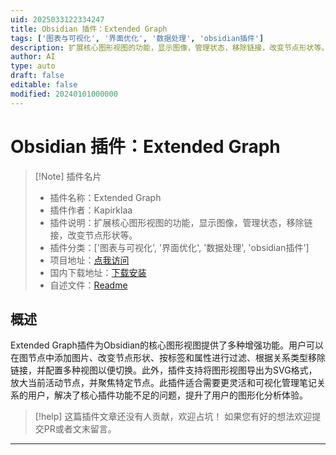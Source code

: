 ```yaml
---
uid: 2025033122334247
title: Obsidian 插件：Extended Graph
tags: ['图表与可视化', '界面优化', '数据处理', 'obsidian插件']
description: 扩展核心图形视图的功能，显示图像，管理状态，移除链接，改变节点形状等。
author: AI
type: auto
draft: false
editable: false
modified: 20240101000000
---
```


# Obsidian 插件：Extended Graph

> [!Note] 插件名片
> - 插件名称：Extended Graph
> - 插件作者：Kapirklaa
> - 插件说明：扩展核心图形视图的功能，显示图像，管理状态，移除链接，改变节点形状等。
> - 插件分类：['图表与可视化', '界面优化', '数据处理', 'obsidian插件']
> - 项目地址：[点我访问](https://github.com/ElsaTam/obsidian-extended-graph)
> - 国内下载地址：[下载安装](https://pkmer.cn/products/plugin/pluginMarket/?extended-graph)
> - 自述文件：[Readme](https://ghproxy.net/https://raw.githubusercontent.com/ElsaTam/obsidian-extended-graph/master/README.md)



## 概述

Extended Graph插件为Obsidian的核心图形视图提供了多种增强功能。用户可以在图节点中添加图片、改变节点形状、按标签和属性进行过滤、根据关系类型移除链接，并配置多种视图以便切换。此外，插件支持将图形视图导出为SVG格式，放大当前活动节点，并聚焦特定节点。此插件适合需要更灵活和可视化管理笔记关系的用户，解决了核心插件功能不足的问题，提升了用户的图形化分析体验。


> [!help] 
> 这篇插件文章还没有人贡献，欢迎占坑！
> 如果您有好的想法欢迎提交PR或者文末留言。
> 

---



